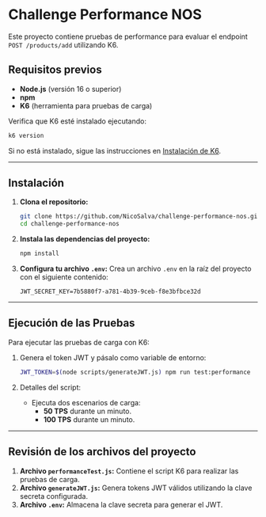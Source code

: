 # Challenge Performance NOS

Este proyecto contiene pruebas de performance para evaluar el endpoint `POST /products/add` utilizando K6. 

## Requisitos previos

- **Node.js** (versión 16 o superior)
- **npm**
- **K6** (herramienta para pruebas de carga)

Verifica que K6 esté instalado ejecutando:
```bash
k6 version
```
Si no está instalado, sigue las instrucciones en [Instalación de K6](https://k6.io/docs/getting-started/installation/).

---

## Instalación

1. **Clona el repositorio:**
   ```bash
   git clone https://github.com/NicoSalva/challenge-performance-nos.git
   cd challenge-performance-nos
   ```

2. **Instala las dependencias del proyecto:**
   ```bash
   npm install
   ```

3. **Configura tu archivo `.env`:**
   Crea un archivo `.env` en la raíz del proyecto con el siguiente contenido:
   ```plaintext
   JWT_SECRET_KEY=7b5880f7-a781-4b39-9ceb-f8e3bfbce32d
   ```

---

## Ejecución de las Pruebas

Para ejecutar las pruebas de carga con K6:

1. Genera el token JWT y pásalo como variable de entorno:
   ```bash
   JWT_TOKEN=$(node scripts/generateJWT.js) npm run test:performance
   ```

2. Detalles del script:
   - Ejecuta dos escenarios de carga:
     - **50 TPS** durante un minuto.
     - **100 TPS** durante un minuto.

---

## Revisión de los archivos del proyecto

1. **Archivo `performanceTest.js`:** Contiene el script K6 para realizar las pruebas de carga.
2. **Archivo `generateJWT.js`:** Genera tokens JWT válidos utilizando la clave secreta configurada.
3. **Archivo `.env`:** Almacena la clave secreta para generar el JWT.
